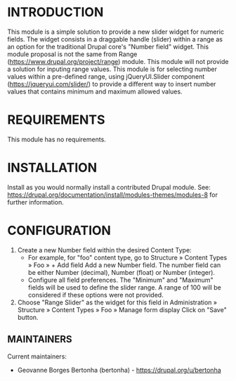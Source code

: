 INTRODUCTION
============

This module is a simple solution to provide a new slider widget for numeric 
fields. The widget consists in a draggable handle (slider) within a range as an 
option for the traditional Drupal core's "Number field" widget.
This module proposal is not the same from 
Range (https://www.drupal.org/project/range) module.
This module will not provide a solution for inputing range values. 
This module is for selecting number values within a pre-defined range, using
jQueryUI.Slider component (https://jqueryui.com/slider/) to provide a different
way to insert number values that contains minimum and maximum allowed values.


REQUIREMENTS
============
This module has no requirements.


INSTALLATION
============

Install as you would normally install a contributed Drupal module. See:
   https://drupal.org/documentation/install/modules-themes/modules-8
   for further information.


CONFIGURATION
=============
1. Create a new Number field within the desired Content Type:
    * For example, for "foo" content type, go to Structure » Content Types » 
      Foo » + Add field
       Add a new Number field. The number field can be either Number (decimal),
       Number (float) or Number (integer).
    * Configure all field preferences. The "Minimum" and "Maximum" fields will
      be used to define the slider range. A range of 100 will be considered if 
      these options were not provided.
2. Choose "Range Slider" as the widget for this field in Administration » 
    Structure » Content Types » Foo » Manage form display
    Click on "Save" button.


MAINTAINERS
-----------

Current maintainers:
 * Geovanne Borges Bertonha (bertonha) - https://drupal.org/u/bertonha
